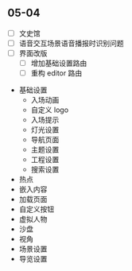 ## 05-04

- [ ] 文史馆
- [ ] 语音交互场景语音播报时识别问题
- [ ] 界面改版
	- [ ] 增加基础设置路由
	- [ ] 重构 editor 路由

* 基础设置
	* 入场动画
	* 自定义 logo
	* 入场提示
	* 灯光设置
	* 导航页面
	* 主题设置
	* 工程设置
	* 搜索设置
* 热点
* 嵌入内容
* 加载页面
* 自定义按钮
* 虚拟人物
* 沙盘
* 视角
* 场景设置
* 导览设置